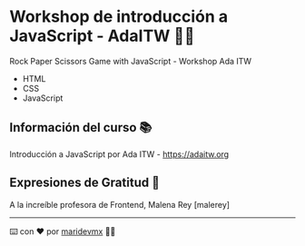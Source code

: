 # Workshop de introducción a JavaScript - AdaITW 👩‍💻

Rock Paper Scissors Game with JavaScript - Workshop Ada ITW

* HTML
* CSS
* JavaScript

## Información del curso 📚

Introducción a JavaScript por Ada ITW - https://adaitw.org

## Expresiones de Gratitud 🎁

A la increíble profesora de Frontend, Malena Rey [malerey]

---
⌨️ con ❤️ por [maridevmx](https://github.com/maridevmx) 👩‍💻

